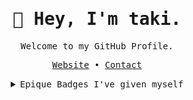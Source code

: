 <div align="center">

  <h1><samp>🖖 Hey, I'm taki.</samp></h1>
  
  <samp>Welcome to my GitHub Profile.</samp>
  
  <samp>[Website](https://taki.moe/) •
  [Contact](https://taki.moe/contact)</samp>
  
</div>

<details align="center">
   <summary><samp>Epique Badges I've given myself</samp></summary>
   <p align="center">
    <br>
    <a href="https://github.com/74k1?tab=repositories" target="_blank"><img alt="NixOS" src="https://img.shields.io/badge/NixOS Enjoyer-3559a1?style=flat-square&logo=NixOS&logoColor=%23b3deff"></a>
    <a href="https://github.com/74k1?tab=repositories" target="_blank"><img alt="Neovim" src="https://img.shields.io/badge/Neovim User-%2357A143.svg?&style=flat-square&logo=neovim&logoColor=white"></a>
    <br>
    <a href="https://github.com/74k1?tab=repositories" target="_blank"><img alt="ZSH" src="https://img.shields.io/badge/ZSH script kiddie-121011?style=flat-square&logo=gnu-bash&logoColor=white"></a>
    <a href="https://github.com/74k1?tab=repositories" target="_blank"><img alt="PHP" src="https://img.shields.io/badge/PHP guesser-777BB4?style=flat-square&logo=php&logoColor=white"></a>
    <a href="https://github.com/74k1?tab=repositories" target="_blank"><img alt="HTML" src="https://img.shields.io/badge/HTML connoisseur-E34F26?style=flat-square&logo=html5&logoColor=white"></a>
    <a href="https://github.com/74k1?tab=repositories" target="_blank"><img alt="CSS" src="https://img.shields.io/badge/CSS calculator-1572B6?style=flat-square&logo=css3&logoColor=white"></a>
    <a href="https://github.com/74k1?tab=repositories" target="_blank"><img alt="SASS" src="https://img.shields.io/badge/SASSy boye-CC6699?style=flat-square&logo=sass&logoColor=white"></a>
    <br>
    <a href="https://github.com/74k1" target="_blank"><img alt="74k1" src="https://badges.pufler.dev/visits/74k1/74k1?logo=GitHub&label=visits&color=success&logoColor=white&style=flat-square"/></a>
    <a href="https://github.com/74k1/74k1" target="_blank"><img alt="GitHub hits" src="https://img.shields.io/github/last-commit/74k1/74k1?label=profile%20updated&style=flat-square"></a>
  </samp></p>

  <samp>
  If I happen to write any other lang, don't expect me to be able to write something else with the same language.<br>I won't be able to explain what I did there..
  </samp>
  
</details>
